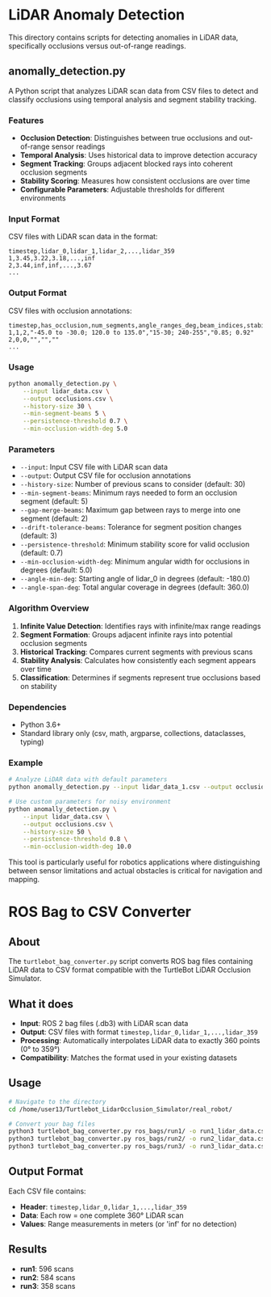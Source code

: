 # LiDAR Anomaly Detection

This directory contains scripts for detecting anomalies in LiDAR data, specifically occlusions versus out-of-range readings.

## anomally_detection.py

A Python script that analyzes LiDAR scan data from CSV files to detect and classify occlusions using temporal analysis and segment stability tracking.

### Features

- **Occlusion Detection**: Distinguishes between true occlusions and out-of-range sensor readings
- **Temporal Analysis**: Uses historical data to improve detection accuracy
- **Segment Tracking**: Groups adjacent blocked rays into coherent occlusion segments
- **Stability Scoring**: Measures how consistent occlusions are over time
- **Configurable Parameters**: Adjustable thresholds for different environments

### Input Format

CSV files with LiDAR scan data in the format:
```
timestep,lidar_0,lidar_1,lidar_2,...,lidar_359
1,3.45,3.22,3.18,...,inf
2,3.44,inf,inf,...,3.67
...
```

### Output Format

CSV files with occlusion annotations:
```
timestep,has_occlusion,num_segments,angle_ranges_deg,beam_indices,stabilities
1,1,2,"-45.0 to -30.0; 120.0 to 135.0","15-30; 240-255","0.85; 0.92"
2,0,0,"","",""
...
```

### Usage

```bash
python anomally_detection.py \
    --input lidar_data.csv \
    --output occlusions.csv \
    --history-size 30 \
    --min-segment-beams 5 \
    --persistence-threshold 0.7 \
    --min-occlusion-width-deg 5.0
```

### Parameters

- `--input`: Input CSV file with LiDAR scan data
- `--output`: Output CSV file for occlusion annotations
- `--history-size`: Number of previous scans to consider (default: 30)
- `--min-segment-beams`: Minimum rays needed to form an occlusion segment (default: 5)
- `--gap-merge-beams`: Maximum gap between rays to merge into one segment (default: 2)
- `--drift-tolerance-beams`: Tolerance for segment position changes (default: 3)
- `--persistence-threshold`: Minimum stability score for valid occlusion (default: 0.7)
- `--min-occlusion-width-deg`: Minimum angular width for occlusions in degrees (default: 5.0)
- `--angle-min-deg`: Starting angle of lidar_0 in degrees (default: -180.0)
- `--angle-span-deg`: Total angular coverage in degrees (default: 360.0)

### Algorithm Overview

1. **Infinite Value Detection**: Identifies rays with infinite/max range readings
2. **Segment Formation**: Groups adjacent infinite rays into potential occlusion segments
3. **Historical Tracking**: Compares current segments with previous scans
4. **Stability Analysis**: Calculates how consistently each segment appears over time
5. **Classification**: Determines if segments represent true occlusions based on stability

### Dependencies

- Python 3.6+
- Standard library only (csv, math, argparse, collections, dataclasses, typing)

### Example

```bash
# Analyze LiDAR data with default parameters
python anomally_detection.py --input lidar_data_1.csv --output occlusions_1.csv

# Use custom parameters for noisy environment
python anomally_detection.py \
    --input lidar_data.csv \
    --output occlusions.csv \
    --history-size 50 \
    --persistence-threshold 0.8 \
    --min-occlusion-width-deg 10.0
```

This tool is particularly useful for robotics applications where distinguishing between sensor limitations and actual obstacles is critical for navigation and mapping.


# ROS Bag to CSV Converter

## About

The `turtlebot_bag_converter.py` script converts ROS bag files containing LiDAR data to CSV format compatible with the TurtleBot LiDAR Occlusion Simulator.

## What it does

- **Input**: ROS 2 bag files (.db3) with LiDAR scan data
- **Output**: CSV files with format `timestep,lidar_0,lidar_1,...,lidar_359`
- **Processing**: Automatically interpolates LiDAR data to exactly 360 points (0° to 359°)
- **Compatibility**: Matches the format used in your existing datasets

## Usage

```bash
# Navigate to the directory
cd /home/user13/Turtlebot_LidarOcclusion_Simulator/real_robot/

# Convert your bag files
python3 turtlebot_bag_converter.py ros_bags/run1/ -o run1_lidar_data.csv
python3 turtlebot_bag_converter.py ros_bags/run2/ -o run2_lidar_data.csv
python3 turtlebot_bag_converter.py ros_bags/run3/ -o run3_lidar_data.csv
```

## Output Format

Each CSV file contains:
- **Header**: `timestep,lidar_0,lidar_1,...,lidar_359`
- **Data**: Each row = one complete 360° LiDAR scan
- **Values**: Range measurements in meters (or 'inf' for no detection)

## Results

- **run1**: 596 scans
- **run2**: 584 scans  
- **run3**: 358 scans